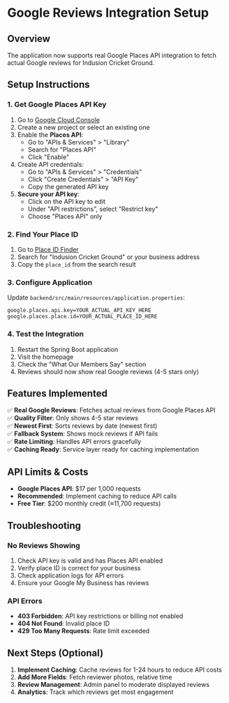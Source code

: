 # Google Reviews Integration Setup

## Overview
The application now supports real Google Places API integration to fetch actual Google reviews for Indusion Cricket Ground.

## Setup Instructions

### 1. Get Google Places API Key
1. Go to [Google Cloud Console](https://console.cloud.google.com/)
2. Create a new project or select an existing one
3. Enable the **Places API**:
   - Go to "APIs & Services" > "Library"
   - Search for "Places API"
   - Click "Enable"
4. Create API credentials:
   - Go to "APIs & Services" > "Credentials"
   - Click "Create Credentials" > "API Key"
   - Copy the generated API key
5. **Secure your API key**:
   - Click on the API key to edit
   - Under "API restrictions", select "Restrict key"
   - Choose "Places API" only

### 2. Find Your Place ID
1. Go to [Place ID Finder](https://developers.google.com/maps/documentation/places/web-service/place-id)
2. Search for "Indusion Cricket Ground" or your business address
3. Copy the `place_id` from the search result

### 3. Configure Application
Update `backend/src/main/resources/application.properties`:

```properties
google.places.api.key=YOUR_ACTUAL_API_KEY_HERE
google.places.place.id=YOUR_ACTUAL_PLACE_ID_HERE
```

### 4. Test the Integration
1. Restart the Spring Boot application
2. Visit the homepage
3. Check the "What Our Members Say" section
4. Reviews should now show real Google reviews (4-5 stars only)

## Features Implemented

✅ **Real Google Reviews**: Fetches actual reviews from Google Places API  
✅ **Quality Filter**: Only shows 4-5 star reviews  
✅ **Newest First**: Sorts reviews by date (newest first)  
✅ **Fallback System**: Shows mock reviews if API fails  
✅ **Rate Limiting**: Handles API errors gracefully  
✅ **Caching Ready**: Service layer ready for caching implementation  

## API Limits & Costs
- **Google Places API**: $17 per 1,000 requests
- **Recommended**: Implement caching to reduce API calls
- **Free Tier**: $200 monthly credit (≈11,700 requests)

## Troubleshooting

### No Reviews Showing
1. Check API key is valid and has Places API enabled
2. Verify place ID is correct for your business
3. Check application logs for API errors
4. Ensure your Google My Business has reviews

### API Errors
- **403 Forbidden**: API key restrictions or billing not enabled
- **404 Not Found**: Invalid place ID
- **429 Too Many Requests**: Rate limit exceeded

## Next Steps (Optional)
1. **Implement Caching**: Cache reviews for 1-24 hours to reduce API costs
2. **Add More Fields**: Fetch reviewer photos, relative time
3. **Review Management**: Admin panel to moderate displayed reviews
4. **Analytics**: Track which reviews get most engagement